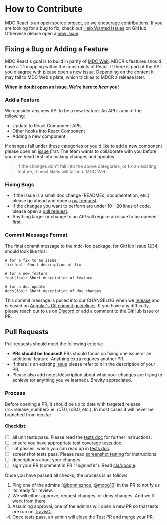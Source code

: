 # How to Contribute

MDC React is an open source project, so we encourage contributions! If you are
looking for a bug to fix, check out [Help Wanted Issues](https://github.com/material-components/material-components-web-react/issues?q=is%3Aopen+is%3Aissue+label%3A%22help+wanted%22) on GitHub. Otherwise please open a [new issue](https://github.com/material-components/material-components-web-react/issues/new).

## Fixing a Bug or Adding a Feature

MDC React's goal is to build in parity of [MDC Web](https://github.com/material-components/material-components-web). MDCR's features should have a 1:1 mapping within the constraints of React. If there is part of the API you disagree with please open a [new issue](https://github.com/material-components/material-components-web-react/issues/new). Depending on the content it may fall to MDC Web's plate, which trickles to MDCR a release later.

**When in doubt open an issue. We're here to _hear_ you!**

### Add a Feature

We consider any new API to be a new feature. An API is any of the following:

* Update to React Component APIs
* Other hooks into React Component
* Adding a new component

If changes fall under these categories or you'd like to add a new component please open an [issue](https://github.com/material-components/material-components-web-react/issues/new) _first_. The team wants to collaborate with you before you dive head first into making changes and updates.

> If the changes don't fall into the above categories, or fix an existing feature, it most likely will fall into MDC Web

### Fixing Bugs

* If the issue is a small doc change (READMEs, documentation, etc.) please go ahead and open a [pull request](https://github.com/material-components/material-components-web-react/pulls).
* If the changes you want to perform are under 10 - 20 lines of code, please open a [pull request](https://github.com/material-components/material-components-web-react/pulls).
* Anything larger or change to an API will require an issue to be opened first.

### Commit Message Format

The final commit message to the mdc-foo package, for GitHub issue 1234, should look like this:

```
# for a fix to an issue
fix(foo): Short description of fix

# for a new feature
feat(foo): Short description of feature

# for a doc update
docs(foo): Short description of doc changes
```

This commit message is pulled into our CHANGELOG when we [release](../release.md) and is based on [Angular's Git commit guidelines](https://github.com/angular/angular.js/blob/master/DEVELOPERS.md#commits). If you have any difficulty, please reach out to us on [Discord](https://discord.gg/material-components) or add a comment to the GitHub issue or PR.

## Pull Requests

Pull requests should meet the following criteria:

* **PRs should be focused!** PRs should focus on fixing one issue or an additional feature. Anything extra requires another PR.
* If there is an existing [issue](https://github.com/material-components/material-components-web-react/issues) please refer to it in the description of your PR.
* Please also add notes/description about what your changes are trying to achieve (or anything you've learned). Brevity appreciated.

### Process

Before opening a PR, it should be up to date with targeted release (rc<release_number> ie. rc7.0, rc8.0, etc.). In most cases it will never be branched from _master_.

#### Checklist:

- [ ] all unit tests pass. Please read the [tests doc](./running-tests.md) for further instructions.
- [ ] ensure you have appropriate test coverage [tests doc](./running-tests.md#test-coverage).
- [ ] lint passes, which you can read up in [tests doc](./running-tests.md).
- [ ] screenshot tests pass. Please read [screenshot testing](../screenshot-tests.md) for instructions.
- [ ] descriptions about your changes.
- [ ] sign your PR (comment in PR "_I signed it_"). Read [cla/google](https://cla.developers.google.com/a_zbout/google-individual).

Once you have passed all checks, the process is as follows:

1. Ping one of the admins ([@bonniezhou](https://github.com/bonniezhou), [@moog16](https://github.com/moog16)) in the PR to notify us its ready for review.
1. We will either approve, request changes, or deny changes. And we'll work from there.
1. Assuming approval, one of the admins will open a new PR so that tests are run on [TravisCI](https://travis-ci.com/material-components/material-components-web-react).
1. Once tests pass, an admin will close the Test PR and merge your PR.

